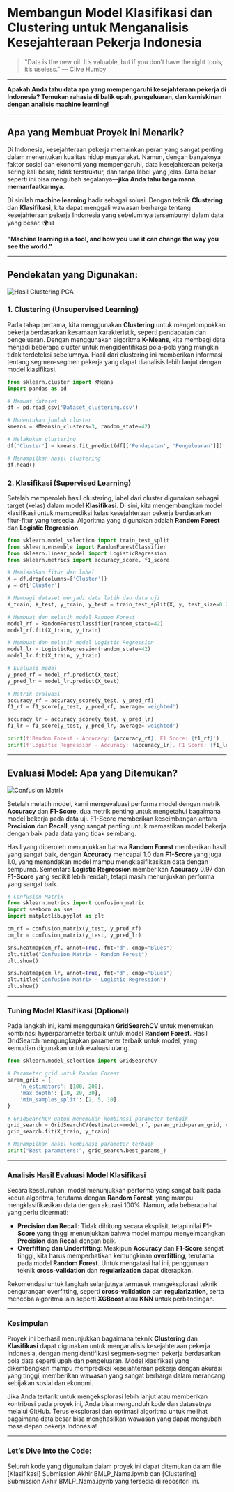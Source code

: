 
# Membangun Model Klasifikasi dan Clustering untuk Menganalisis Kesejahteraan Pekerja Indonesia

> "Data is the new oil. It’s valuable, but if you don’t have the right tools, it’s useless." — Clive Humby

---

**Apakah Anda tahu data apa yang mempengaruhi kesejahteraan pekerja di Indonesia? Temukan rahasia di balik upah, pengeluaran, dan kemiskinan dengan analisis machine learning!**

---

## Apa yang Membuat Proyek Ini Menarik?

Di Indonesia, kesejahteraan pekerja memainkan peran yang sangat penting dalam menentukan kualitas hidup masyarakat. Namun, dengan banyaknya faktor sosial dan ekonomi yang mempengaruhi, data kesejahteraan pekerja sering kali besar, tidak terstruktur, dan tanpa label yang jelas. Data besar seperti ini bisa mengubah segalanya—**jika Anda tahu bagaimana memanfaatkannya.**

Di sinilah **machine learning** hadir sebagai solusi. Dengan teknik **Clustering** dan **Klasifikasi**, kita dapat menggali wawasan berharga tentang kesejahteraan pekerja Indonesia yang sebelumnya tersembunyi dalam data yang besar. 🌍📊

**"Machine learning is a tool, and how you use it can change the way you see the world."**

---

## Pendekatan yang Digunakan:

![Hasil Clustering PCA](clusteringPCA.jpg)

### 1. **Clustering (Unsupervised Learning)**

Pada tahap pertama, kita menggunakan **Clustering** untuk mengelompokkan pekerja berdasarkan kesamaan karakteristik, seperti pendapatan dan pengeluaran. Dengan menggunakan algoritma **K-Means**, kita membagi data menjadi beberapa cluster untuk mengidentifikasi pola-pola yang mungkin tidak terdeteksi sebelumnya. Hasil dari clustering ini memberikan informasi tentang segmen-segmen pekerja yang dapat dianalisis lebih lanjut dengan model klasifikasi.

```python
from sklearn.cluster import KMeans
import pandas as pd

# Memuat dataset
df = pd.read_csv('Dataset_clustering.csv')

# Menentukan jumlah cluster
kmeans = KMeans(n_clusters=3, random_state=42)

# Melakukan clustering
df['Cluster'] = kmeans.fit_predict(df[['Pendapatan', 'Pengeluaran']])

# Menampilkan hasil clustering
df.head()
```

### 2. **Klasifikasi (Supervised Learning)**

Setelah memperoleh hasil clustering, label dari cluster digunakan sebagai target (kelas) dalam model **Klasifikasi**. Di sini, kita mengembangkan model klasifikasi untuk memprediksi kelas kesejahteraan pekerja berdasarkan fitur-fitur yang tersedia. Algoritma yang digunakan adalah **Random Forest** dan **Logistic Regression**.

```python
from sklearn.model_selection import train_test_split
from sklearn.ensemble import RandomForestClassifier
from sklearn.linear_model import LogisticRegression
from sklearn.metrics import accuracy_score, f1_score

# Memisahkan fitur dan label
X = df.drop(columns=['Cluster'])
y = df['Cluster']

# Membagi dataset menjadi data latih dan data uji
X_train, X_test, y_train, y_test = train_test_split(X, y, test_size=0.2, random_state=42)

# Membuat dan melatih model Random Forest
model_rf = RandomForestClassifier(random_state=42)
model_rf.fit(X_train, y_train)

# Membuat dan melatih model Logistic Regression
model_lr = LogisticRegression(random_state=42)
model_lr.fit(X_train, y_train)

# Evaluasi model
y_pred_rf = model_rf.predict(X_test)
y_pred_lr = model_lr.predict(X_test)

# Metrik evaluasi
accuracy_rf = accuracy_score(y_test, y_pred_rf)
f1_rf = f1_score(y_test, y_pred_rf, average='weighted')

accuracy_lr = accuracy_score(y_test, y_pred_lr)
f1_lr = f1_score(y_test, y_pred_lr, average='weighted')

print(f'Random Forest - Accuracy: {accuracy_rf}, F1 Score: {f1_rf}')
print(f'Logistic Regression - Accuracy: {accuracy_lr}, F1 Score: {f1_lr}')
```

---

## Evaluasi Model: Apa yang Ditemukan?

![Confusion Matrix](confusionmatrix.jpg)

Setelah melatih model, kami mengevaluasi performa model dengan metrik **Accuracy** dan **F1-Score**, dua metrik penting untuk mengetahui bagaimana model bekerja pada data uji. F1-Score memberikan keseimbangan antara **Precision** dan **Recall**, yang sangat penting untuk memastikan model bekerja dengan baik pada data yang tidak seimbang.

Hasil yang diperoleh menunjukkan bahwa **Random Forest** memberikan hasil yang sangat baik, dengan **Accuracy** mencapai 1.0 dan **F1-Score** yang juga 1.0, yang menandakan model mampu mengklasifikasikan data dengan sempurna. Sementara **Logistic Regression** memberikan **Accuracy** 0.97 dan **F1-Score** yang sedikit lebih rendah, tetapi masih menunjukkan performa yang sangat baik.

```python
# Confusion Matrix
from sklearn.metrics import confusion_matrix
import seaborn as sns
import matplotlib.pyplot as plt

cm_rf = confusion_matrix(y_test, y_pred_rf)
cm_lr = confusion_matrix(y_test, y_pred_lr)

sns.heatmap(cm_rf, annot=True, fmt="d", cmap="Blues")
plt.title("Confusion Matrix - Random Forest")
plt.show()

sns.heatmap(cm_lr, annot=True, fmt="d", cmap="Blues")
plt.title("Confusion Matrix - Logistic Regression")
plt.show()
```

---

### Tuning Model Klasifikasi (Optional)

Pada langkah ini, kami menggunakan **GridSearchCV** untuk menemukan kombinasi hyperparameter terbaik untuk model **Random Forest**. Hasil GridSearch mengungkapkan parameter terbaik untuk model, yang kemudian digunakan untuk evaluasi ulang.

```python
from sklearn.model_selection import GridSearchCV

# Parameter grid untuk Random Forest
param_grid = {
    'n_estimators': [100, 200],
    'max_depth': [10, 20, 30],
    'min_samples_split': [2, 5, 10]
}

# GridSearchCV untuk menemukan kombinasi parameter terbaik
grid_search = GridSearchCV(estimator=model_rf, param_grid=param_grid, cv=3, n_jobs=-1, verbose=2)
grid_search.fit(X_train, y_train)

# Menampilkan hasil kombinasi parameter terbaik
print("Best parameters:", grid_search.best_params_)
```

---

### Analisis Hasil Evaluasi Model Klasifikasi

Secara keseluruhan, model menunjukkan performa yang sangat baik pada kedua algoritma, terutama dengan **Random Forest**, yang mampu mengklasifikasikan data dengan akurasi 100%. Namun, ada beberapa hal yang perlu dicermati:

- **Precision dan Recall**: Tidak dihitung secara eksplisit, tetapi nilai **F1-Score** yang tinggi menunjukkan bahwa model mampu menyeimbangkan **Precision** dan **Recall** dengan baik.
- **Overfitting dan Underfitting**: Meskipun **Accuracy** dan **F1-Score** sangat tinggi, kita harus memperhatikan kemungkinan **overfitting**, terutama pada model **Random Forest**. Untuk mengatasi hal ini, penggunaan teknik **cross-validation** dan **regularization** dapat diterapkan.

Rekomendasi untuk langkah selanjutnya termasuk mengeksplorasi teknik pengurangan overfitting, seperti **cross-validation** dan **regularization**, serta mencoba algoritma lain seperti **XGBoost** atau **KNN** untuk perbandingan.

---

### Kesimpulan

Proyek ini berhasil menunjukkan bagaimana teknik **Clustering** dan **Klasifikasi** dapat digunakan untuk menganalisis kesejahteraan pekerja Indonesia, dengan mengidentifikasi segmen-segmen pekerja berdasarkan pola data seperti upah dan pengeluaran. Model klasifikasi yang dikembangkan mampu memprediksi kesejahteraan pekerja dengan akurasi yang tinggi, memberikan wawasan yang sangat berharga dalam merancang kebijakan sosial dan ekonomi.

Jika Anda tertarik untuk mengeksplorasi lebih lanjut atau memberikan kontribusi pada proyek ini, Anda bisa mengunduh kode dan datasetnya melalui GitHub. Terus eksplorasi dan optimasi algoritma untuk melihat bagaimana data besar bisa menghasilkan wawasan yang dapat mengubah masa depan pekerja Indonesia!

---

### Let’s Dive Into the Code:
Seluruh kode yang digunakan dalam proyek ini dapat ditemukan dalam file [Klasifikasi] Submission Akhir BMLP_Nama.ipynb dan [Clustering] Submission Akhir BMLP_Nama.ipynb yang tersedia di repositori ini.

